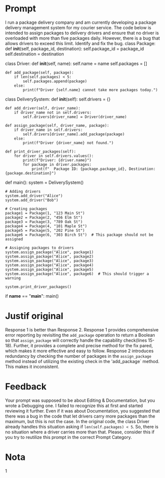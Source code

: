 # Prompt

I run a package delivery company and am currently developing a package delivery management system for my courier service. The code below is intended to assign packages to delivery drivers and ensure that no driver is overloaded with more than five packages daily. However, there is a bug that allows drivers to exceed this limit. Identify and fix the bug.
class Package:
    def __init__(self, package_id, destination):
        self.package_id = package_id
        self.destination = destination

class Driver:
    def __init__(self, name):
        self.name = name
        self.packages = []

    def add_package(self, package):
        if len(self.packages) < 5:
            self.packages.append(package)
        else:
            print(f"Driver {self.name} cannot take more packages today.")

class DeliverySystem:
    def __init__(self):
        self.drivers = {}

    def add_driver(self, driver_name):
        if driver_name not in self.drivers:
            self.drivers[driver_name] = Driver(driver_name)

    def assign_package(self, driver_name, package):
        if driver_name in self.drivers:
            self.drivers[driver_name].add_package(package)
        else:
            print(f"Driver {driver_name} not found.")

    def print_driver_packages(self):
        for driver in self.drivers.values():
            print(f"Driver: {driver.name}")
            for package in driver.packages:
                print(f"  Package ID: {package.package_id}, Destination: {package.destination}")

def main():
    system = DeliverySystem()

    # Adding drivers
    system.add_driver("Alice")
    system.add_driver("Bob")

    # Creating packages
    package1 = Package(1, "123 Main St")
    package2 = Package(2, "456 Elm St")
    package3 = Package(3, "789 Oak St")
    package4 = Package(4, "101 Maple St")
    package5 = Package(5, "202 Pine St")
    package6 = Package(6, "303 Birch St")  # This package should not be assigned

    # Assigning packages to drivers
    system.assign_package("Alice", package1)
    system.assign_package("Alice", package2)
    system.assign_package("Alice", package3)
    system.assign_package("Alice", package4)
    system.assign_package("Alice", package5)
    system.assign_package("Alice", package6)  # This should trigger a warning

    system.print_driver_packages()

if __name__ == "__main__":
    main()


# Justif original

Response 1 is better than Response 2. Response 1 provides comprehensive error reporting by revisiting the `add_package` operation to return a Boolean so that `assign_package` will correctly handle the capability check(lines 15-18). Further, it provides a complete and precise method for the fix pared, which makes it more effective and easy to follow. 
Response 2 introduces redundancy by checking the number of packages in the `assign_package` method instead of utilizing the existing check in the 'add_package` method. This makes it inconsistent.



# Feedback

Your prompt was supposed to be about Editing & Documentation, but you wrote a Debugging one.
I failed to recognize this at first and started reviewing it further. Even if it was about Documentation, you suggested that there was a bug in the code that let drivers carry more packages than the maximum, but this is not the case. In the original code, the class Driver already handles this situation asking if `len(self.packages) < 5`. So, there is no situation where a driver carries more than that.
Please, consider this if you try to reutilize this prompt in the correct Prompt Category.

# Nota
1